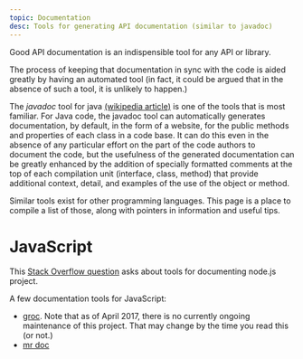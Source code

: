 ```yaml
---
topic: Documentation
desc: Tools for generating API documentation (similar to javadoc)
---
```


Good API documentation is an indispensible tool for any API or library.

The process of keeping that documentation in sync with the code is aided greatly by having an automated tool (in fact, it could be argued that
in the absence of such a tool, it is unlikely to happen.)

The *javadoc* tool for java [(wikipedia article)](https://en.wikipedia.org/wiki/Javadoc) is one of the tools that is most familiar.  For Java code, the javadoc tool 
can automatically generates documentation, by default, in the form of a website,
for the public methods and properties of each class in a code base.   It can do this even in the absence of any particular effort on the part
of the code authors to document the code, but the usefulness of the generated documentation can be greatly enhanced by the addition of
specially formatted comments at the top of each compilation unit (interface, class, method) that provide additional context, detail, and examples of the use of the
object or method.

Similar tools exist for other programming languages.  This page is a place to compile a list of those, along with pointers in information
and useful tips.

# JavaScript

This [Stack Overflow question](http://stackoverflow.com/questions/6096649/documenting-node-js-projects) asks about tools for documenting
node.js project.

A few documentation tools for JavaScript:

* [groc](http://nevir.github.io/groc/).   Note that as of April 2017, there is no currently ongoing maintenance of this project.   That may change by the time you read this (or not.)
* [mr doc](https://mr-doc.github.io/mr-doc/)
